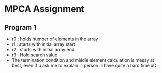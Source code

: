 # MPCA Assignment 

## Program 1 

- r0 : holds number of elements in the array 
- r1 : starts with initial array start 
- r2 : starts with initial array end 
- r3 : Hold search value
- The termination condition and middle element calculation is messy at best, even if u ask me to explain in person ill have quite a hard time xD.
